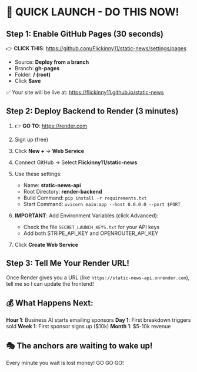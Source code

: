 # 🚀 QUICK LAUNCH - DO THIS NOW!

## Step 1: Enable GitHub Pages (30 seconds)
👉 **CLICK THIS**: https://github.com/Flickinny11/static-news/settings/pages

- Source: **Deploy from a branch**
- Branch: **gh-pages**
- Folder: **/ (root)**
- Click **Save**

✅ Your site will be live at: https://flickinny11.github.io/static-news

## Step 2: Deploy Backend to Render (3 minutes)

1. 👉 **GO TO**: https://render.com
2. Sign up (free) 
3. Click **New +** → **Web Service**
4. Connect GitHub → Select **Flickinny11/static-news**
5. Use these settings:
   - Name: **static-news-api**
   - Root Directory: **render-backend**
   - Build Command: `pip install -r requirements.txt`
   - Start Command: `uvicorn main:app --host 0.0.0.0 --port $PORT`

6. **IMPORTANT**: Add Environment Variables (click Advanced):
   - Check the file `SECRET_LAUNCH_KEYS.txt` for your API keys
   - Add both STRIPE_API_KEY and OPENROUTER_API_KEY

7. Click **Create Web Service**

## Step 3: Tell Me Your Render URL!

Once Render gives you a URL (like `https://static-news-api.onrender.com`), tell me so I can update the frontend!

## 💰 What Happens Next:

**Hour 1**: Business AI starts emailing sponsors
**Day 1**: First breakdown triggers sold
**Week 1**: First sponsor signs up ($10k)
**Month 1**: $5-10k revenue

## 🎭 The anchors are waiting to wake up!

Every minute you wait is lost money! GO GO GO!